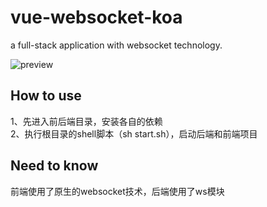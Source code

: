 # vue-websocket-koa
a full-stack application  with websocket technology.

![preview](https://github.com/jasonBai007/vue-websocket-koa/raw/master/preview.png)

## How to use
1、先进入前后端目录，安装各自的依赖<br>
2、执行根目录的shell脚本（sh start.sh），启动后端和前端项目<br>

## Need to know
前端使用了原生的websocket技术，后端使用了ws模块
